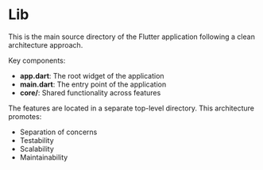 # Lib

This is the main source directory of the Flutter application following a clean architecture approach.

Key components:

- **app.dart**: The root widget of the application
- **main.dart**: The entry point of the application
- **core/**: Shared functionality across features

The features are located in a separate top-level directory. This architecture promotes:
- Separation of concerns
- Testability
- Scalability
- Maintainability
